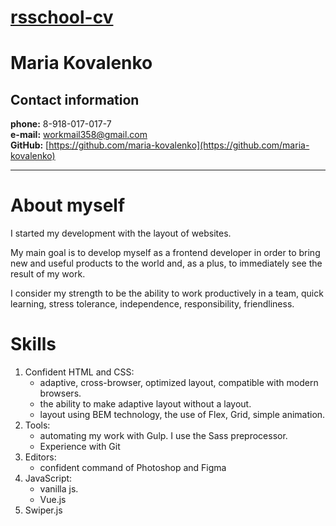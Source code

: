 [rsschool-cv](https://maria-kovalenko.github.io/rsschool-cv/)
=

# Maria Kovalenko


## Contact information


**phone:** 8-918-017-017-7<br>
**e-mail:** workmail358@gmail.com<br>
**GitHub:** [https://github.com/maria-kovalenko](https://github.com/maria-kovalenko)


---

# About myself

I started my development with the layout of websites.<br>

My main goal is to develop myself as a frontend developer in order to bring new and useful products to the world and, as a plus, to immediately see the result of my work.<br>

I consider my strength to be the ability to work productively in a team, quick learning, stress tolerance, independence, responsibility, friendliness.

# Skills

1. Confident HTML and CSS:
   - adaptive, cross-browser, optimized layout, compatible with modern browsers.
   - the ability to make adaptive layout without a layout.
   - layout using BEM technology, the use of Flex, Grid, simple animation.
2. Tools:
   - automating my work with Gulp. I use the Sass preprocessor.
   - Experience with Git
3. Editors:
   - confident command of Photoshop and Figma
4. JavaScript:
   - vanilla js.
   - Vue.js
5. Swiper.js